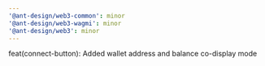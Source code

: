 ```yaml
---
'@ant-design/web3-common': minor
'@ant-design/web3-wagmi': minor
'@ant-design/web3': minor
---
```


feat(connect-button): Added wallet address and balance co-display mode

